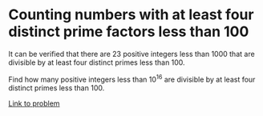 # Counting numbers with at least four distinct prime factors less than 100

<p>It can be verified that there are 23 positive integers less than 1000 that are divisible by at least four distinct primes less than 100.</p>

<p>Find how many positive integers less than 10<sup>16</sup> are divisible by at least four distinct primes less than 100.</p>



[Link to problem](https://projecteuler.net/problem=268)
